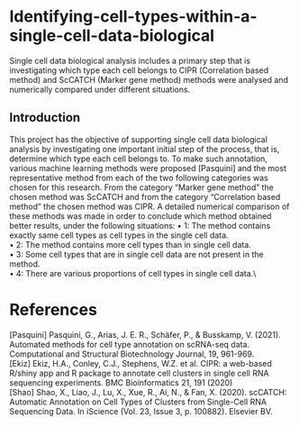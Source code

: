 # Identifying-cell-types-within-a-single-cell-data-biological
Single cell data biological analysis includes a primary step that is investigating which type each cell belongs to CIPR (Correlation based method) and ScCATCH (Marker gene method) methods were analysed and numerically compared under different situations.


## Introduction
This project has the objective of supporting single cell data biological analysis by
investigating one important initial step of the process, that is, determine which type each
cell belongs to. To make such annotation, various machine learning methods were
proposed [Pasquini] and the most representative method from each of the two following
categories was chosen for this research. From the category “Marker gene method” the
chosen method was ScCATCH and from the category “Correlation based method” the
chosen method was CIPR. A detailed numerical comparison of these methods was made
in order to conclude which method obtained better results, under the following situations:
• 1: The method contains exactly same cell types as cell types in the single cell data.\
• 2: The method contains more cell types than in single cell data.\
• 3: Some cell types that are in single cell data are not present in the method.\
• 4: There are various proportions of cell types in single cell data.\



# References
[Pasquini] Pasquini, G., Arias, J. E. R., Schäfer, P., & Busskamp, V. (2021). Automated
methods for cell type annotation on scRNA-seq data. Computational and Structural
Biotechnology Journal, 19, 961-969.\
[Ekiz] Ekiz, H.A., Conley, C.J., Stephens, W.Z. et al. CIPR: a web-based R/shiny app
and R package to annotate cell clusters in single cell RNA sequencing experiments. BMC
Bioinformatics 21, 191 (2020)\
[Shao] Shao, X., Liao, J., Lu, X., Xue, R., Ai, N., & Fan, X. (2020). scCATCH: Automatic
Annotation on Cell Types of Clusters from Single-Cell RNA Sequencing Data. In
iScience (Vol. 23, Issue 3, p. 100882). Elsevier BV.
